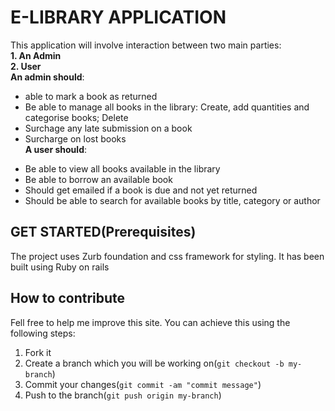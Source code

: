 # E-LIBRARY APPLICATION
  This application will involve interaction between two main parties:  
  **1. An Admin**  
  **2. User**  
  **An admin should**:  
  + able to mark a book as returned  
  + Be able to manage all books in the library: Create, add quantities and categorise books; Delete  
  + Surchage any late submission on a book  
  + Surcharge on lost books  
  **A user should**:  
  * Be able to view all books available in the library  
  * Be able to borrow an available book  
  * Should get emailed if a book is due and not yet returned  
  * Should be able to search for available books by title, category or author  

## GET STARTED(Prerequisites)
 The project uses Zurb foundation and css framework for styling. It has been built using Ruby on rails
## How to contribute
Fell free to help me improve this site. You can achieve this using the following steps:
1. Fork it
2. Create a branch which you will be working on(`git checkout -b my-branch`)
3. Commit your changes(`git commit -am "commit message"`)
4. Push to the branch(`git push origin my-branch`)



